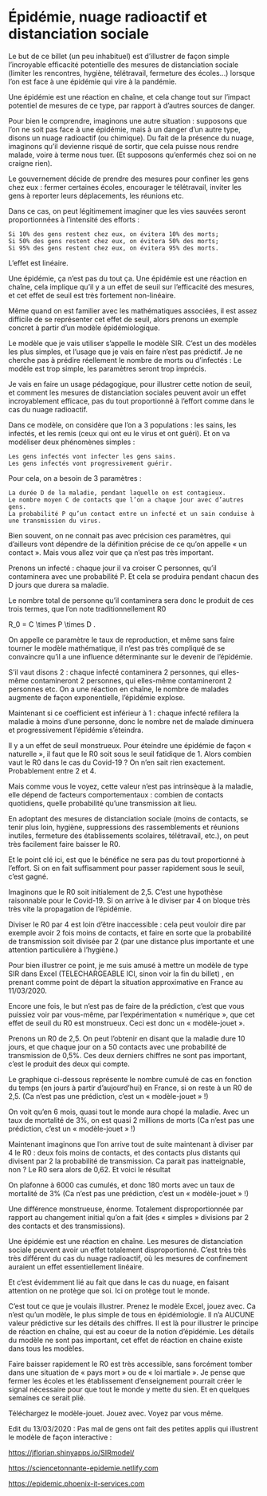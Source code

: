 # Épidémie, nuage radioactif et distanciation sociale

Le but de ce billet (un peu inhabituel) est d’illustrer de façon simple l’incroyable efficacité potentielle des mesures de distanciation sociale (limiter les rencontres, hygiène, télétravail, fermeture des écoles…) lorsque l’on est face à une épidémie qui vire à la pandémie.

Une épidémie est une réaction en chaîne, et cela change tout sur l’impact potentiel de mesures de ce type, par rapport à d’autres sources de danger.

Pour bien le comprendre, imaginons une autre situation : supposons que l’on ne soit pas face à une épidémie, mais à un danger d’un autre type, disons un nuage radioactif (ou chimique). Du fait de la présence du nuage, imaginons qu’il devienne risqué de sortir, que cela puisse nous rendre malade, voire à terme nous tuer. (Et supposons qu’enfermés  chez soi on ne craigne rien).

Le gouvernement décide de prendre des mesures pour confiner les gens chez eux : fermer certaines écoles, encourager le télétravail, inviter les gens à reporter leurs déplacements, les réunions etc.

Dans ce cas, on peut légitimement imaginer que les vies sauvées seront proportionnées à l’intensité des efforts :

    Si 10% des gens restent chez eux, on évitera 10% des morts;
    Si 50% des gens restent chez eux, on évitera 50% des morts;
    Si 95% des gens restent chez eux, on évitera 95% des morts.

L’effet est linéaire.

Une épidémie, ça n’est pas du tout ça. Une épidémie est une réaction en chaîne, cela implique qu’il y a un effet de seuil sur l’efficacité des mesures, et cet effet de seuil est très fortement non-linéaire.

Même quand on est familier avec les mathématiques associées, il est assez difficile de se représenter cet effet de seuil, alors prenons un exemple concret à partir d’un modèle épidémiologique.

Le modèle que je vais utiliser s’appelle le modèle SIR. C’est un des modèles les plus simples, et l’usage que je vais en faire n’est pas prédictif. Je ne cherche pas à prédire réellement le nombre de morts ou d’infectés : Le modèle est trop simple, les paramètres seront trop imprécis.

Je vais en faire un usage pédagogique, pour illustrer cette notion de seuil, et comment les mesures de distanciation sociales peuvent avoir un effet incroyablement efficace, pas du tout proportionné à l’effort comme dans le cas du nuage radioactif.

Dans ce modèle, on considère que l’on a 3 populations : les sains, les infectés, et les remis (ceux qui ont eu le virus et ont guéri). Et on va modéliser deux phénomènes simples :

    Les gens infectés vont infecter les gens sains.
    Les gens infectés vont progressivement guérir.

Pour cela, on a besoin de 3 paramètres :

    La durée D de la maladie, pendant laquelle on est contagieux.
    Le nombre moyen C de contacts que l’on a chaque jour avec d’autres gens.
    La probabilité P qu’un contact entre un infecté et un sain conduise à une transmission du virus.

Bien souvent, on ne connait pas avec précision ces paramètres, qui d’ailleurs vont dépendre de la définition précise de ce qu’on appelle « un contact ». Mais vous allez voir que ça n’est pas très important.

Prenons un infecté : chaque jour il va croiser C personnes, qu’il contaminera avec une probabilité P. Et cela se produira pendant chacun des D jours que durera sa maladie.

Le nombre total de personne qu’il contaminera sera donc le produit de ces trois termes, que l’on note traditionnellement R0

R_0 = C \times P \times D .

On appelle ce paramètre le taux de reproduction, et même sans faire tourner le modèle mathématique, il n’est pas très compliqué de se convaincre qu’il a une influence déterminante sur le devenir de l’épidémie.

S’il vaut disons 2 : chaque infecté contaminera 2 personnes, qui elles-même contamineront 2 personnes, qui elles-même contamineront 2 personnes etc. On a une réaction en chaîne, le nombre de malades augmente de façon exponentielle, l’épidémie explose.

Maintenant si ce coefficient est inférieur à 1 : chaque infecté refilera la maladie à moins d’une personne, donc le nombre net de malade diminuera et progressivement l’épidémie s’éteindra.

Il y a un effet de seuil monstrueux. Pour éteindre une épidémie de façon « naturelle », il faut que le R0 soit sous le seuil fatidique de 1. Alors combien vaut le R0 dans le cas du Covid-19 ? On n’en sait rien exactement. Probablement entre 2 et 4.

Mais comme vous le voyez, cette valeur n’est pas intrinsèque à la maladie, elle dépend de facteurs comportementaux : combien de contacts quotidiens, quelle probabilité qu’une transmission ait lieu.

En adoptant des mesures de distanciation sociale (moins de contacts, se tenir plus loin, hygiène, suppressions des rassemblements et réunions inutiles, fermeture des établissements scolaires, télétravail, etc.), on peut très facilement faire baisser le R0.

Et le point clé ici, est que le bénéfice ne sera pas du tout proportionné à l’effort. Si on en fait suffisamment pour passer rapidement sous le seuil, c’est gagné.

Imaginons que le R0 soit initialement de 2,5. C’est une hypothèse raisonnable pour le Covid-19. Si on arrive à le diviser par 4 on bloque très très vite la propagation de l’épidémie.

Diviser le R0 par 4 est loin d’être inaccessible : cela peut vouloir dire par exemple avoir 2 fois moins de contacts, et faire en sorte que la probabilité de transmission soit divisée par 2 (par une distance plus importante et une attention particulière à l’hygiène.)

Pour bien illustrer ce point, je me suis amusé à mettre un modèle de type SIR dans Excel (TELECHARGEABLE ICI, sinon voir la fin du billet) , en prenant comme point de départ la situation approximative en France au 11/03/2020.

Encore une fois, le but n’est pas de faire de la prédiction, c’est que vous puissiez voir par vous-même, par l’expérimentation « numérique », que cet effet de seuil du R0 est monstrueux. Ceci est donc un « modèle-jouet ».

Prenons un R0 de 2,5. On peut l’obtenir en disant que la maladie dure 10 jours, et que chaque jour on a 50 contacts avec une probabilité de transmission de 0,5%. Ces deux derniers chiffres ne sont pas important, c’est le produit des deux qui compte.

Le graphique ci-dessous représente le nombre cumulé de cas en fonction du temps (en jours à partir d’aujourd’hui) en France, si on reste à un R0 de 2,5. (Ca n’est pas une prédiction, c’est un « modèle-jouet » !)

On voit qu’en 6 mois, quasi tout le monde aura chopé la maladie. Avec un taux de mortalité de 3%, on est quasi 2 millions de morts (Ca n’est pas une prédiction, c’est un « modèle-jouet » !)

Maintenant imaginons que l’on arrive tout de suite maintenant à diviser par 4 le R0 : deux fois moins de contacts, et des contacts plus distants qui divisent par 2 la probabilité de transmission. Ca parait pas inatteignable, non ? Le R0 sera alors de 0,62. Et voici le résultat

On plafonne à 6000 cas cumulés, et donc 180 morts avec un taux de mortalité de 3% (Ca n’est pas une prédiction, c’est un « modèle-jouet » !)

Une différence monstrueuse, énorme. Totalement disproportionnée par rapport au changement initial qu’on a fait (des « simples » divisions par 2 des contacts et des transmissions).

Une épidémie est une réaction en chaîne. Les mesures de distanciation sociale peuvent avoir un effet totalement disproportionné. C’est très très très différent du cas du nuage radioactif, où les mesures de confinement auraient un effet essentiellement linéaire.

Et c’est évidemment lié au fait que dans le cas du nuage, en faisant attention on ne protège que soi. Ici on protège tout le monde.

C’est tout ce que je voulais illustrer. Prenez le modèle Excel, jouez avec. Ca n’est qu’un modèle, le plus simple de tous en épidémiologie. Il n’a AUCUNE valeur prédictive sur les détails des chiffres. Il est là pour illustrer le principe de réaction en chaîne, qui est au coeur de la notion d’épidémie. Les détails du modèle ne sont pas important, cet effet de réaction en chaine existe dans tous les modèles.

Faire baisser rapidement le R0 est très accessible, sans forcément tomber dans une situation de « pays mort » ou de « loi martiale ». Je pense que fermer les écoles et les établissement d’enseignement pourrait créer le signal nécessaire pour que tout le monde y mette du sien. Et en quelques semaines ce serait plié.

Téléchargez le modèle-jouet. Jouez avec. Voyez par vous même.

Edit du 13/03/2020 : Pas mal de gens ont fait des petites applis qui illustrent le modèle de façon interactive :

https://jflorian.shinyapps.io/SIRmodel/

https://sciencetonnante-epidemie.netlify.com

https://epidemic.phoenix-it-services.com
